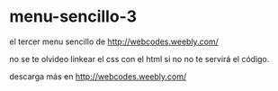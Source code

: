 menu-sencillo-3
===============

el tercer menu sencillo de http://webcodes.weebly.com/

no se te olvideo linkear el css con el html si no no te servirá el código.

descarga más en http://webcodes.weebly.com/
